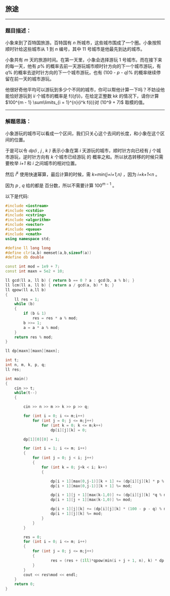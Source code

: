 ## 旅途

---

### 题目描述：

小象来到了百特国旅游。百特国有 *n* 所城市，这些城市围成了一个圈。小象按照顺时针给这些城市从 1 到 *n* 编号，其中 11 号城市是他最先到达的城市。

小象共有 *m* 天的旅游时间。在第一天里，小象会选择游玩 1 号城市。而在接下来的每一天，他有 *p*% 的概率去前一天游玩城市顺时针方向的下一个城市游玩，有 *q*% 的概率去逆时针方向的下一个城市游玩，也有 (100 - *p* - *q*)% 的概率继续停留在前一天的城市游玩。 

他很好奇他平均可以游玩到多少个不同的城市，你可以帮他计算一下吗？不妨设他能恰好游玩到 i*i* 个城市的概率是 f(i)*f*(*i*)，在给定正整数 k*k* 的情况下，请你计算 $100^{m - 1} \sum\limits_{i = 1}^{n}{i^k f(i)}对 (10^9 + 7)​$ 取模的值。

---

### 解题思路：

小象游玩的城市可以看成一个区间，我们只关心这个去间的长度，和小象在这个区间的位置。

于是可以令 *dp(i , j , k )* 表示小象在第 *i* 天游玩的城市，顺时针方向已经有 *j* 个城市游玩，逆时针方向有 *k* 个城市已经游玩 的 概率之和。所以状态转移的时候只需要枚举 *i+1* 和 *i*  之间城市的相对位置。

然后 $i^{k}$ 使用快速幂算，最后计算的时候，需 *k=min(j+i+1,n)* ，因为 *i+k+1<n* 。

因为 *p , q* 给的都是 百分数，所以不需要计算 $100^{m-1}$ 。

以下是代码:

``` c++
#include <iostream>
#include <cstdio>
#include <cstring>
#include <algorithm>
#include <vector>
#include <queue>
#include <cmath>
using namespace std;

#define ll long long
#define clr(a,b) memset(a,b,sizeof(a))
#define db double

const int mod = 1e9 + 7;
const int maxn = 5e2 + 10;

ll gcd(ll a, ll b) { return b == 0 ? a : gcd(b, a % b); }
ll lcm(ll a, ll b) { return a / gcd(a, b) * b; }
ll qpow(ll a,ll b)
{
    ll res = 1;
    while (b)
    {
        if (b & 1)
            res = res * a % mod;
        b >>= 1;
        a = a * a % mod;
    }
    return res % mod;
}

ll dp[maxn][maxn][maxn];

int t;
int n, m, k, p, q;
ll res;

int main()
{
    cin >> t;
    while(t--)
    {

        cin >> n >> m >> k >> p >> q;

        for (int i = 0; i <= m;i++)
            for (int j = 0; j <= m;j++)
                for (int k = 0; k <= m;k++)
                    dp[i][j][k] = 0;

        dp[1][0][0] = 1;

        for (int i = 1; i <= m; i++)
        {
            for (int j = 0; j < i; j++)
            {
                for (int k = 0; j+k < i; k++)
                {

                    dp[i + 1][max(0,j-1)][k + 1] += (dp[i][j][k] * p % mod);
                    dp[i + 1][max(0,j-1)][k + 1] %= mod;

                    dp[i + 1][j + 1][max(k-1,0)] += (dp[i][j][k] *q % mod);
                    dp[i + 1][j + 1][max(k-1,0)] %= mod;

                    dp[i + 1][j][k] += (dp[i][j][k] * (100 - p - q) % mod);
                    dp[i + 1][j][k] %= mod;
                }
            }
        }

        res = 0;
        for (int i = 0; i <= m; i++)
        {
            for (int j = 0; j <= m;j++)
            {
                    res = (res + (1ll)*qpow(min(i + j + 1, n), k) * dp[m][i][j] % mod) % mod;
            }
        }
        cout << res%mod << endl;
    }
    return 0;
}



```